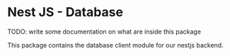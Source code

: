 # Nest JS - Database

TODO: write some documentation on what are inside this package

This package contains the database client module for our nestjs backend.

